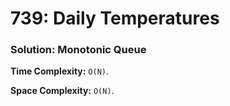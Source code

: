 # 739: Daily Temperatures

### Solution: Monotonic Queue
**Time Complexity:** `O(N)`.

**Space Complexity:** `O(N)`.